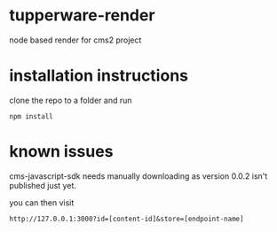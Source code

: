# tupperware-render
node based render for cms2 project

# installation instructions
clone the repo to a folder and run 
```
npm install
```
# known issues
cms-javascript-sdk needs manually downloading as version 0.0.2 isn't published just yet.

you can then visit 
```
http://127.0.0.1:3000?id=[content-id]&store=[endpoint-name]
```

